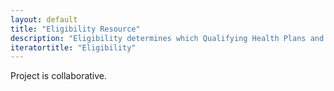 ```yaml
---
layout: default
title: "Eligibility Resource"
description: "Eligibility determines which Qualifying Health Plans and potential assistance for coverage an Individual or Employee is eligible for."
iteratortitle: "Eligibility"
---
```


Project is collaborative.